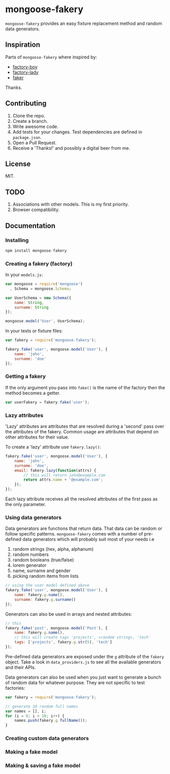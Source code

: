 # mongoose-fakery

`mongoose-fakery` provides an easy fixture replacement method and random data generators.

## Inspiration

Parts of `mongoose-fakery` where inspired by:
* [factory-boy](https://github.com/dnerdy/factory_boy)
* [factory-lady](https://github.com/petejkim/factory-lady)
* [faker](https://github.com/marak/Faker.js/)

Thanks.

## Contributing

1. Clone the repo.
2. Create a branch.
3. Write awesome code.
4. Add tests for your changes. Test dependencies are defined in `package.json`.
5. Open a Pull Request.
6. Receive a 'Thanks!' and possibly a digital beer from me.

## License

MIT.

## TODO

1. Associations with other models. This is my first priority.
2. Browser compatibility.

## Documentation

### Installing

```js
npm install mongoose-fakery
```

### Creating a fakery (factory)

In your `models.js`:
```js
var mongoose = require('mongoose')
  , Schema = mongoose.Schema;

var UserSchema = new Schema({
    name: String,
    surname: String
});

mongoose.model('User', UserSchema);
```

In your tests or fixture files:
```js
var fakery = require('mongoose-fakery');

fakery.fake('user', mongoose.model('User'), {
    name: 'john',
    surname: 'doe'
});
```

### Getting a fakery

If the only argument you pass into `fake()` is the name of the factory then
the method becomes a getter.

```js
var userFakery = fakery.fake('user');
```

### Lazy attributes

'Lazy' attributes are attributes that are resolved during a 'second' pass over
the attributes of the fakery. Common usage are attributes that depend
on other attributes for their value.

To create a 'lazy' attribute use `fakery.lazy()`:
```js
fakery.fake('user', mongoose.model('User'), {
    name: 'john',
    surname: 'doe',
    email: fakery.lazy(function(attrs) {
        // this will return john@example.com
        return attrs.name + '@example.com';
    });
});
```

Each lazy attribute receives all the resolved attributes of the first pass as
the only parameter.

### Using data generators

Data generators are functions that return data. That data can be random or follow
specific patterns. `mongoose-fakery` comes with a number of pre-defined data generators
which will probably suit most of your needs i.e

1. random strings (hex, alpha, alphanum)
2. random numbers
3. random booleans (true/false)
4. lorem generator
5. name, surname and gender
6. picking random items from lists

```js
// using the user model defined above
fakery.fake('user', mongoose.model('User'), {
    name: fakery.g.name(),
    surname: fakery.g.surname()
});
```

Generators can also be used in arrays and nested attributes:

```js
// this
fakery.fake('post', mongoose.model('Post'), {
    name: fakery.g.name(),
    // this will create tags 'projects', <random string>, 'tech'
    tags: ['projects', fakery.g.str(5), 'tech']
});
```

Pre-defined data generators are exposed under the `g` attribute of the `fakery`
object. Take a look in `data_providers.js` to see all the available generators
and their APIs.

Data generators can also be used when you just want to generate a bunch of random
data for whatever purpose. They are not specific to test factories:

```js
var fakery = require('mongoose-fakery');

// generate 10 random full names
var names = [], i;
for (i = 0; i < 10; i++) {
    names.push(fakery.g.fullName());
}
```

### Creating custom data generators

### Making a fake model

### Making & saving a fake model